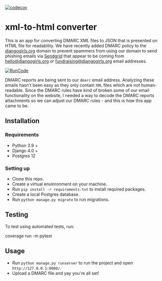 [![codecov](https://codecov.io/gh/amakarudze/xmlreader/branch/main/graph/badge.svg?token=IjTttuyMoe)](https://codecov.io/gh/amakarudze/xmlreader)

# xml-to-html converter

This is an app for converting DMARC XML files to JSON that is presented on HTML file for readability. We have recently added DMARC policy to the [djangogirls.org](https://djangogirls.org/) domain to prevent spammers from using our domain to send phishing emails via [Sendgrid](https://sendgrid.com/) that appear to be coming from [hello@djangogirls.org](hello@djangogirls.org) or  [fundraising@djangogirls.org](fundraising@djangogirls.org) email addresses. 

[![RunCode](https://runcode-app-public.s3.amazonaws.com/images/dark_btn.png)](https://runcode.io)


DMARC reports are being sent to our `dmarc` email address. Analyzing these emails hasn't been easy as they only contain `XML` files which are not human-readable. Since the DMARC rules have kind of broken some of our email functionality on the website, I needed a way to decode the DMARC reports attachments so we can adjust our DMARC rules - and this is how this app came to be.

## Installation
### Requirements
* Python 3.9 +
* Django 4.0 +
* Postgres 12

### Setting up
* Clone this repo.
* Create a virtual envinronment on your machine.
* Run `pip install -r requirements.txt` to install required packages.
* Create a local Postgres database.
* Run `python manage.py migrate` to run migrations.

## Testing
To test using automated tests, run:

coverage run -m pytest

## Usage
* Run `python manage.py runserver` to run the project and open `http://127.0.0.1:8000/`.
* Upload a DMARC file and yay you're all set!
